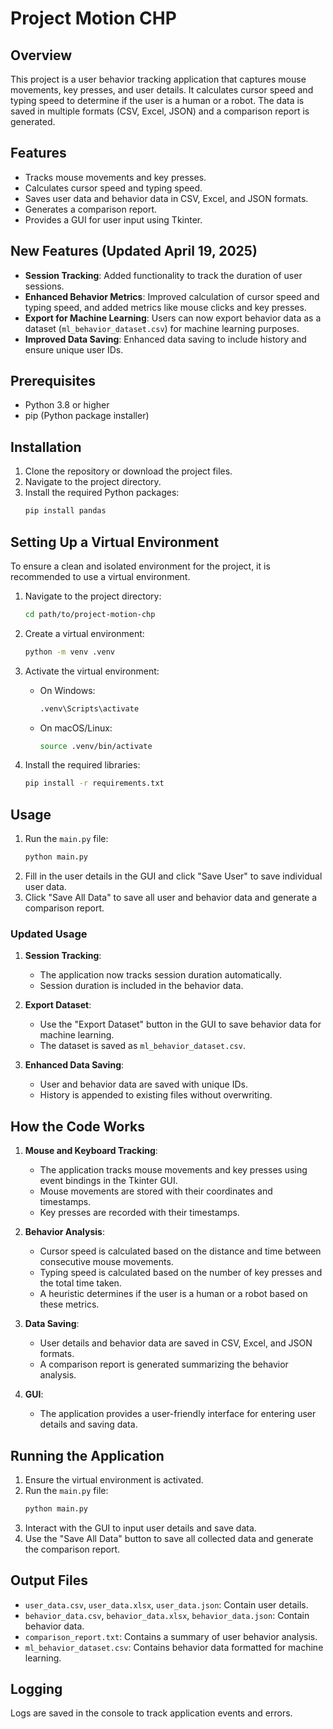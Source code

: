 # Project Motion CHP

## Overview
This project is a user behavior tracking application that captures mouse movements, key presses, and user details. It calculates cursor speed and typing speed to determine if the user is a human or a robot. The data is saved in multiple formats (CSV, Excel, JSON) and a comparison report is generated.

## Features
- Tracks mouse movements and key presses.
- Calculates cursor speed and typing speed.
- Saves user data and behavior data in CSV, Excel, and JSON formats.
- Generates a comparison report.
- Provides a GUI for user input using Tkinter.

## New Features (Updated April 19, 2025)

- **Session Tracking**: Added functionality to track the duration of user sessions.
- **Enhanced Behavior Metrics**: Improved calculation of cursor speed and typing speed, and added metrics like mouse clicks and key presses.
- **Export for Machine Learning**: Users can now export behavior data as a dataset (`ml_behavior_dataset.csv`) for machine learning purposes.
- **Improved Data Saving**: Enhanced data saving to include history and ensure unique user IDs.

## Prerequisites
- Python 3.8 or higher
- pip (Python package installer)

## Installation
1. Clone the repository or download the project files.
2. Navigate to the project directory.
3. Install the required Python packages:
   ```bash
   pip install pandas
   ```

## Setting Up a Virtual Environment

To ensure a clean and isolated environment for the project, it is recommended to use a virtual environment.

1. Navigate to the project directory:
   ```bash
   cd path/to/project-motion-chp
   ```

2. Create a virtual environment:
   ```bash
   python -m venv .venv
   ```

3. Activate the virtual environment:
   - On Windows:
     ```bash
     .venv\Scripts\activate
     ```
   - On macOS/Linux:
     ```bash
     source .venv/bin/activate
     ```

4. Install the required libraries:
   ```bash
   pip install -r requirements.txt
   ```

## Usage
1. Run the `main.py` file:
   ```bash
   python main.py
   ```
2. Fill in the user details in the GUI and click "Save User" to save individual user data.
3. Click "Save All Data" to save all user and behavior data and generate a comparison report.

### Updated Usage

1. **Session Tracking**:
   - The application now tracks session duration automatically.
   - Session duration is included in the behavior data.

2. **Export Dataset**:
   - Use the "Export Dataset" button in the GUI to save behavior data for machine learning.
   - The dataset is saved as `ml_behavior_dataset.csv`.

3. **Enhanced Data Saving**:
   - User and behavior data are saved with unique IDs.
   - History is appended to existing files without overwriting.

## How the Code Works

1. **Mouse and Keyboard Tracking**:
   - The application tracks mouse movements and key presses using event bindings in the Tkinter GUI.
   - Mouse movements are stored with their coordinates and timestamps.
   - Key presses are recorded with their timestamps.

2. **Behavior Analysis**:
   - Cursor speed is calculated based on the distance and time between consecutive mouse movements.
   - Typing speed is calculated based on the number of key presses and the total time taken.
   - A heuristic determines if the user is a human or a robot based on these metrics.

3. **Data Saving**:
   - User details and behavior data are saved in CSV, Excel, and JSON formats.
   - A comparison report is generated summarizing the behavior analysis.

4. **GUI**:
   - The application provides a user-friendly interface for entering user details and saving data.

## Running the Application

1. Ensure the virtual environment is activated.
2. Run the `main.py` file:
   ```bash
   python main.py
   ```
3. Interact with the GUI to input user details and save data.
4. Use the "Save All Data" button to save all collected data and generate the comparison report.

## Output Files
- `user_data.csv`, `user_data.xlsx`, `user_data.json`: Contain user details.
- `behavior_data.csv`, `behavior_data.xlsx`, `behavior_data.json`: Contain behavior data.
- `comparison_report.txt`: Contains a summary of user behavior analysis.
- `ml_behavior_dataset.csv`: Contains behavior data formatted for machine learning.

## Logging
Logs are saved in the console to track application events and errors.